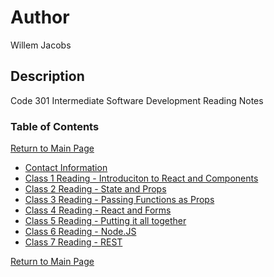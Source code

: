 # Author

Willem Jacobs

## Description

Code 301 Intermediate Software Development Reading Notes

### Table of Contents

[Return to Main Page](../README.md)

- [Contact Information](../contact.md)
- [Class 1 Reading - Introduciton to React and Components](class-01.md)
- [Class 2 Reading - State and Props](class-02.md)
- [Class 3 Reading - Passing Functions as Props](class-03.md)
- [Class 4 Reading - React and Forms](class-04.md)
- [Class 5 Reading - Putting it all together](class-05.md)
- [Class 6 Reading - Node.JS](class-06.md)
- [Class 7 Reading - REST](class-07.md)

[Return to Main Page](../README.md)
